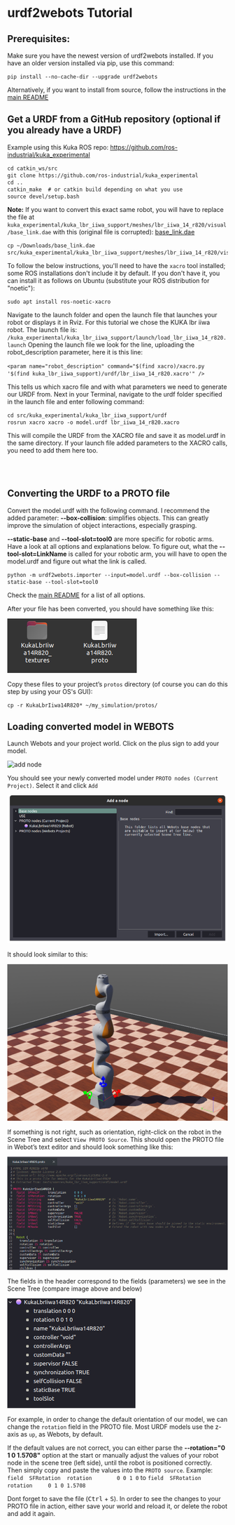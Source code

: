 # urdf2webots Tutorial

## Prerequisites:
Make sure you have the newest version of urdf2webots installed. If you have an older version installed via pip, use this command:

```
pip install --no-cache-dir --upgrade urdf2webots
```

Alternatively, if you want to install from source, follow the instructions in the [main README](../README.md)




## Get a URDF from a GitHub repository (optional if you already have a URDF)

Example using this Kuka ROS repo:
https://github.com/ros-industrial/kuka_experimental

```
cd catkin_ws/src
git clone https://github.com/ros-industrial/kuka_experimental
cd ..
catkin_make  # or catkin build depending on what you use
source devel/setup.bash
```
**Note:** If you want to convert this exact same robot, you will have to replace the file at
`kuka_experimental/kuka_lbr_iiwa_support/meshes/lbr_iiwa_14_r820/visual/base_link.dae`
with this (original file is corrupted):
[base_link.dae](./assets/files/base_link.dae)
```
cp ~/Downloads/base_link.dae src/kuka_experimental/kuka_lbr_iiwa_support/meshes/lbr_iiwa_14_r820/visual/base_link.dae
```

To follow the below instructions, you'll need to have the `xacro` tool installed; some ROS installations don't include it by default. If you don't have it, you can install it as follows on Ubuntu (substitute your ROS distribution for "noetic"):
```
sudo apt install ros-noetic-xacro
```

Navigate to the launch folder and open the launch file that launches your robot or displays it in Rviz. For this tutorial we chose the KUKA lbr iiwa robot. The launch file is:
`/kuka_experimental/kuka_lbr_iiwa_support/launch/load_lbr_iiwa_14_r820.launch`
Opening the launch file we look for the line, uploading the robot_description parameter, here it is this line:

`<param name="robot_description" command="$(find xacro)/xacro.py '$(find kuka_lbr_iiwa_support)/urdf/lbr_iiwa_14_r820.xacro'" />`

This tells us which xacro file and with what parameters we need to generate our URDF from.
Next in your Terminal, navigate to the urdf folder specified in the launch file and enter following command:

```
cd src/kuka_experimental/kuka_lbr_iiwa_support/urdf
rosrun xacro xacro -o model.urdf lbr_iiwa_14_r820.xacro
```
This will compile the URDF from the XACRO file and save it as model.urdf in the same directory. If your launch file added parameters to the XACRO calls, you need to add them here too.

<br /> 
<br /> 

## Converting the URDF to a PROTO file

Convert the model.urdf with the following command. I recommend the added parameter:
**--box-collision**: simplifies objects. This can greatly improve the simulation of object interactions, especially grasping.

**--static-base** and **--tool-slot=tool0** are more specific for robotic arms. Have a look at all options and explanations below. To figure out, what the **--tool-slot=LinkName** is called for your robotic arm, you will have to open the model.urdf and figure out what the link is called.

```
python -m urdf2webots.importer --input=model.urdf --box-collision --static-base --tool-slot=tool0
```

Check the [main README](../README.md) for a list of all options.

After your file has been converted, you should have something like this:

![converted files](./images/converted_files.png)

Copy these files to your project’s `protos` directory (of course you can do this step by using your OS's GUI):

```
cp -r KukaLbrIiwa14R820* ~/my_simulation/protos/
```


## Loading converted model in WEBOTS

Launch Webots and your project world. Click on the plus sign to add your model.

![add node](./images/webots_gui_1.png)

You should see your newly converted model under `PROTO nodes (Current Project)`.
Select it and click `Add`

![add model](./images/webots_gui_2.png)

It should look similar to this:

![add model](./images/webots_robot.png)


If something is not right, such as orientation, right-click on the robot in the Scene Tree and select `View PROTO Source`.
This should open the PROTO file in Webot’s text editor and should look something like this:

![add model](./images/kuka_proto.png)


The fields in the header correspond to the fields (parameters) we see in the Scene Tree (compare image above and below)

![add model](./images/kuka_scene_tree.png)

For example, in order to change the default orientation of our model, we can change the `rotation` field in the PROTO file. Most URDF models use the z-axis as `up`, as Webots, by default.

If the default values are not correct, you can either parse the **--rotation="0 1 0 1.5708"** option at the start or manually adjust the values of your robot node in the scene tree (left side), until the robot is positioned correctly. Then simply copy and paste the values into the `PROTO source`. Example:
`field  SFRotation  rotation        0 0 1 0`
to
`field  SFRotation  rotation     0 1 0 1.5708`

Dont forget to save the file (<kbd>Ctrl</kbd> + <kbd>S</kbd>). In order to see the changes to your PROTO file in action, either save your world and reload it, or delete the robot and add it again.
